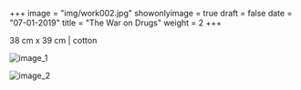 +++
image = "img/work002.jpg"
showonlyimage = true
draft = false
date = "07-01-2019"
title = "The War on Drugs"
weight = 2
+++

38 cm x 39 cm | cotton 

![image_1][1]

![image_2][2]


[1]: /img/work_2/image_1.jpg
[2]: /img/work_2/image_2.jpg
